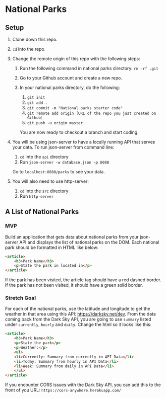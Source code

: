 # National Parks

## Setup

1. Clone down this repo.
1. `cd` into the repo.
1. Change the remote origin of this repo with the following steps:
    1. Run the following command in national parks directory: `rm -rf .git` 
    1. Go to your Github account and create a new repo.
    1. In your national parks directory, do the following:
        1. `git init`
        1. `git add .`
        1. `git commit -m "National parks starter code"`
        1. `git remote add origin [URL of the repo you just created on Github]`
        1. `git push -u origin master`

        You are now ready to checkout a branch and start coding.

1. You will be using json-server to have a locally running API that serves your data. To run json-server from command line: 
    1. `cd` into the `api` directory
    1. Run `json-server -w database.json -p 8088`

    Go to `localhost:8088/parks` to see your data.

1. You will also need to use http-server:
    1. `cd` into the `src` directory
    1. Run `http-server`

## A List of National Parks

### MVP

Build an application that gets data about national parks from your json-server API and displays the list of national parks on the DOM. Each national park should be formatted in HTML like below:

```html
<article>
    <h3>Park Name</h3>
    <p>State the park in located in</p>
</article>
```
If the park has been visited, the article tag should have a red dashed border. If the park has not been visited, it should have a green solid border.

### Stretch Goal

For each of the national parks, use the latitude and longitude to get the weather in that area using this API: https://darksky.net/dev. From the data coming back from the Dark Sky API, you are going to use `summary` listed under `currently`, `hourly` and `daily`. Change the html so it looks like this:

```html
<article>
    <h3>Park Name</h3>
    <p>State the park</p>
    <p>Weather:</p>
    <ul>
    <li>Currently: Summary from currently in API Data</li>
    <li>Today: Summary from hourly in API Data</li>
    <li>Week: Summary from daily in API Data</li>
    </ul>
</article>
```

If you encounter CORS issues with the Dark Sky API, you can add this to the front of you URL: `https://cors-anywhere.herokuapp.com/`
